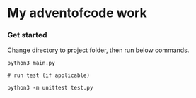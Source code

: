 # My adventofcode work

### Get started

Change directory to project folder, then run below commands.

```
python3 main.py

# run test (if applicable)

python3 -m unittest test.py
```